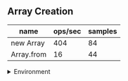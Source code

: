 ## Array Creation

|name|ops/sec|samples|
|-|-|-|
|new Array|404|84|
|Array.from|16|44|


<details>
<summary>Environment</summary>

* __Machine:__ linux x64 | 2 vCPUs | 6.8GB Mem
* __Run:__ Sat Aug 26 2023 19:02:33 GMT+0000 (Coordinated Universal Time)
</details>

